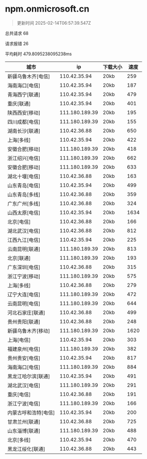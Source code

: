 
  # npm.onmicrosoft.cn

  > 更新时间 2025-02-14T06:57:39.547Z
  
  总共请求 68

  请求报错 26

  平均耗时 479.8095238095238ms

|城市|ip|下载大小|速度|
|-----|----------|---|---|
|新疆乌鲁木齐[电信]|110.42.35.94|20kb|259|
|海南海口[电信]|110.42.35.94|20kb|187|
|青海西宁[联通]|110.42.35.94|20kb|479|
|重庆[联通]|110.42.35.94|20kb|401|
|陕西西安[移动]|111.180.189.39|20kb|195|
|四川成都[电信]|111.180.189.39|20kb|155|
|湖南长沙[联通]|110.42.36.88|20kb|650|
|上海[多线]|110.42.35.94|20kb|422|
|安徽合肥[移动]|111.180.189.39|20kb|418|
|浙江绍兴[电信]|111.180.189.39|20kb|662|
|安徽合肥[移动]|111.180.189.39|20kb|633|
|湖北十堰[电信]|110.42.36.88|20kb|163|
|山东青岛[电信]|110.42.35.94|20kb|499|
|山东青岛[多线]|110.42.36.88|20kb|359|
|广东广州[多线]|110.42.36.88|20kb|324|
|山西太原[电信]|110.42.35.94|20kb|1634|
|北京[电信]|110.42.36.88|20kb|166|
|湖北武汉[电信]|110.42.36.88|20kb|812|
|江西九江[电信]|110.42.35.94|20kb|225|
|云南昆明[联通]|111.180.189.39|20kb|813|
|北京[联通]|111.180.189.39|20kb|193|
|广东深圳[电信]|110.42.36.88|20kb|315|
|浙江宁波[移动]|111.180.189.39|20kb|575|
|上海[多线]|110.42.36.88|20kb|279|
|辽宁大连[电信]|111.180.189.39|20kb|472|
|云南昆明[电信]|111.180.189.39|20kb|644|
|河北石家庄[联通]|110.42.36.88|20kb|499|
|贵州贵阳[联通]|110.42.36.88|20kb|248|
|新疆乌鲁木齐[移动]|111.180.189.39|20kb|1620|
|上海[电信]|110.42.35.94|20kb|303|
|福建泉州[电信]|111.180.189.39|20kb|382|
|贵州贵安[电信]|110.42.35.94|20kb|817|
|海南海口[电信]|111.180.189.39|20kb|884|
|黑龙江哈尔滨[联通]|110.42.35.94|20kb|491|
|湖北武汉[电信]|111.180.189.39|20kb|291|
|重庆[电信]|110.42.36.88|20kb|191|
|浙江宁波[电信]|111.180.189.39|20kb|166|
|内蒙古呼和浩特[电信]|110.42.35.94|20kb|200|
|甘肃兰州[联通]|110.42.36.88|20kb|725|
|山东淄博[联通]|111.180.189.39|20kb|488|
|北京[多线]|110.42.35.94|20kb|470|
|黑龙江绥化[联通]|110.42.36.88|20kb|443|

  